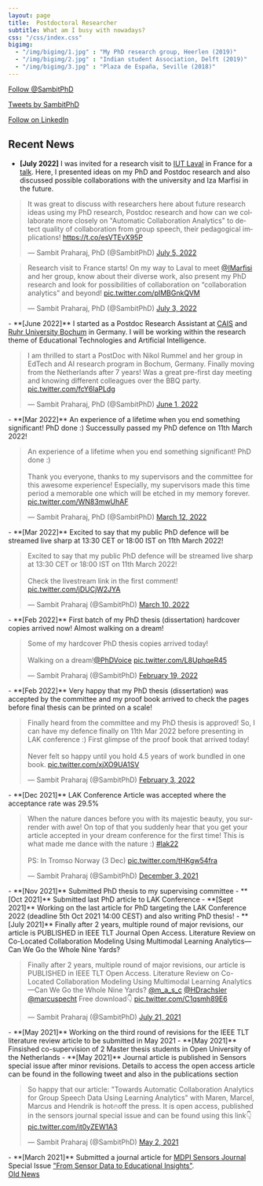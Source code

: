 ```yaml
---
layout: page
title:  Postdoctoral Researcher
subtitle: What am I busy with nowadays?
css: "/css/index.css"
bigimg:
  - "/img/bigimg/1.jpg" : "My PhD research group, Heerlen (2019)"
  - "/img/bigimg/2.jpg" : "Indian student Association, Delft (2019)"
  - "/img/bigimg/3.jpg" : "Plaza de España, Seville (2018)"
---
```


<a href="https://twitter.com/SambitPhD?ref_src=twsrc%5Etfw" class="twitter-follow-button" data-show-count="true">Follow @SambitPhD</a><script async src="https://platform.twitter.com/widgets.js" charset="utf-8"></script>

<a class="twitter-timeline" data-height="800" href="https://twitter.com/SambitPhD?ref_src=twsrc%5Etfw">Tweets by SambitPhD</a> <script async src="https://platform.twitter.com/widgets.js" charset="utf-8"></script> 

<a class="libutton" href="https://www.linkedin.com/comm/mynetwork/discovery-see-all?usecase=PEOPLE_FOLLOWS&followMember=sambitpraharaj" target="_blank">Follow on LinkedIn</a>

<script async src="https://pagead2.googlesyndication.com/pagead/js/adsbygoogle.js?client=ca-pub-2991996466677058"
     crossorigin="anonymous"></script>
     
<div id="google-custom-search">
<script>
  (function() {
    var cx = '006073558621733530411:kcpgkwoosby';
    var gcse = document.createElement('script');
    gcse.type = 'text/javascript';
    gcse.async = true;
    gcse.src = (document.location.protocol == 'https:' ? 'https:' : 'http:') +
        '//www.google.com/cse/cse.js?cx=' + cx;
    var s = document.getElementsByTagName('script')[0];
    s.parentNode.insertBefore(gcse, s);
  })();
</script>
<gcse:searchbox></gcse:searchbox>
<gcse:searchresults></gcse:searchresults>
</div>

## Recent News
- **[July 2022]** I was invited for a research visit to <a href="https://iut-laval.univ-lemans.fr/fr/index.html">IUT Laval</a> in France for a <a href="https://lium.univ-lemans.fr/en/am-i-collaborating-well/">talk</a>. Here, I presented ideas on my PhD and Postdoc research and also discussed possible collaborations with the university and Iza Marfisi in the future.
<blockquote class="twitter-tweet"><p lang="en" dir="ltr">It was great to discuss with researchers here about future research ideas using my PhD research, Postdoc research and how can we collaborate more closely on &quot;Automatic Collaboration Analytics&quot; to detect quality of collaboration from group speech, their pedagogical implications! <a href="https://t.co/esVTEvX95P">https://t.co/esVTEvX95P</a></p>&mdash; Sambit Praharaj, PhD (@SambitPhD) <a href="https://twitter.com/SambitPhD/status/1544295530494304256?ref_src=twsrc%5Etfw">July 5, 2022</a></blockquote> <script async src="https://platform.twitter.com/widgets.js" charset="utf-8"></script>
<blockquote class="twitter-tweet"><p lang="en" dir="ltr">Research visit to France starts! On my way to Laval to meet <a href="https://twitter.com/IMarfisi?ref_src=twsrc%5Etfw">@IMarfisi</a> and her group, know about their diverse work, also present my PhD research and look for possibilities of collaboration on “collaboration analytics” and beyond! <a href="https://t.co/pIMBGnkQVM">pic.twitter.com/pIMBGnkQVM</a></p>&mdash; Sambit Praharaj, PhD (@SambitPhD) <a href="https://twitter.com/SambitPhD/status/1543580361195675648?ref_src=twsrc%5Etfw">July 3, 2022</a></blockquote> <script async src="https://platform.twitter.com/widgets.js" charset="utf-8"></script>
- **[June 2022]** I started as a Postdoc Research Assistant at <a href="https://www.cais.nrw/en/center-for-advanced-internet-studies-cais-en-2/">CAIS</a> and <a href="https://www.ruhr-uni-bochum.de/en">Ruhr University Bochum</a> in Germany. I will be working within the research theme of Educational Technologies and Artificial Intelligence. 
 <blockquote class="twitter-tweet"><p lang="en" dir="ltr">I am thrilled to start a PostDoc with Nikol Rummel and her group in EdTech and AI research program in Bochum, Germany. Finally moving from the Netherlands after 7 years! Was a great pre-first day meeting and knowing different colleagues over the BBQ party. <a href="https://t.co/fcY6laPLdg">pic.twitter.com/fcY6laPLdg</a></p>&mdash; Sambit Praharaj, PhD (@SambitPhD) <a href="https://twitter.com/SambitPhD/status/1532096107970543617?ref_src=twsrc%5Etfw">June 1, 2022</a></blockquote> <script async src="https://platform.twitter.com/widgets.js" charset="utf-8"></script> 
- **[Mar 2022]** An experience of a lifetime when you end something significant! PhD done :) Successully passed my PhD defence on 11th March 2022!
<blockquote class="twitter-tweet"><p lang="en" dir="ltr">An experience of a lifetime when you end something significant! PhD done :)<br><br>Thank you everyone, thanks to my supervisors and the committee for this awesome experience! Especially, my supervisors made this time period a memorable one which will be etched in my memory forever. <a href="https://t.co/WN83mwUhAF">pic.twitter.com/WN83mwUhAF</a></p>&mdash; Sambit Praharaj, PhD (@SambitPhD) <a href="https://twitter.com/SambitPhD/status/1502590667729641475?ref_src=twsrc%5Etfw">March 12, 2022</a></blockquote> <script async src="https://platform.twitter.com/widgets.js" charset="utf-8"></script> 
- **[Mar 2022]** Excited to say that my public PhD defence will be streamed live sharp at 13:30 CET or 18:00 IST on 11th March 2022!
<blockquote class="twitter-tweet"><p lang="en" dir="ltr">Excited to say that my public PhD defence will be streamed live sharp at 13:30 CET or 18:00 IST on 11th March 2022!<br><br>Check the livestream link in the first comment! <a href="https://t.co/jDUCjW2JYA">pic.twitter.com/jDUCjW2JYA</a></p>&mdash; Sambit Praharaj (@SambitPhD) <a href="https://twitter.com/SambitPhD/status/1501846764600664065?ref_src=twsrc%5Etfw">March 10, 2022</a></blockquote> <script async src="https://platform.twitter.com/widgets.js" charset="utf-8"></script> 
- **[Feb 2022]** First batch of my PhD thesis (dissertation) hardcover copies arrived now! Almost walking on a dream!
<blockquote class="twitter-tweet"><p lang="en" dir="ltr">Some of my hardcover PhD thesis copies arrived today! <br><br>Walking on a dream!<a href="https://twitter.com/PhDVoice?ref_src=twsrc%5Etfw">@PhDVoice</a> <a href="https://t.co/L8UphqeR45">pic.twitter.com/L8UphqeR45</a></p>&mdash; Sambit Praharaj (@SambitPhD) <a href="https://twitter.com/SambitPhD/status/1495010741312761858?ref_src=twsrc%5Etfw">February 19, 2022</a></blockquote> <script async src="https://platform.twitter.com/widgets.js" charset="utf-8"></script> 
- **[Feb 2022]** Very happy that my PhD thesis (dissertation) was accepted by the committee and my proof book arrived to check the pages before final thesis can be printed on a scale!
<blockquote class="twitter-tweet"><p lang="en" dir="ltr">Finally heard from the committee and my PhD thesis is approved! So, I can have my defence finally on 11th Mar 2022 before presenting in LAK conference :) First glimpse of the proof book that arrived today!<br><br>Never felt so happy until you hold 4.5 years of work bundled in one book. <a href="https://t.co/xjXO9UA1SV">pic.twitter.com/xjXO9UA1SV</a></p>&mdash; Sambit Praharaj (@SambitPhD) <a href="https://twitter.com/SambitPhD/status/1489314899171946496?ref_src=twsrc%5Etfw">February 3, 2022</a></blockquote> <script async src="https://platform.twitter.com/widgets.js" charset="utf-8"></script> 
- **[Dec 2021]** LAK Conference Article was accepted where the acceptance rate was 29.5%
<blockquote class="twitter-tweet"><p lang="en" dir="ltr">When the nature dances before you with its majestic beauty, you surrender with awe! On top of that you suddenly hear that you get your article accepted in your dream conference for the first time! This is what made me dance with the nature :) <a href="https://twitter.com/hashtag/lak22?src=hash&amp;ref_src=twsrc%5Etfw">#lak22</a><br><br>PS: In Tromso Norway (3 Dec) <a href="https://t.co/tHKgw54fra">pic.twitter.com/tHKgw54fra</a></p>&mdash; Sambit Praharaj (@SambitPhD) <a href="https://twitter.com/SambitPhD/status/1466658234115239941?ref_src=twsrc%5Etfw">December 3, 2021</a></blockquote> <script async src="https://platform.twitter.com/widgets.js" charset="utf-8"></script> 
- **[Nov 2021]** Submitted PhD thesis to my supervising committee 
- **[Oct 2021]** Submitted last PhD article to LAK Conference 
- **[Sept 2021]** Working on the last article for PhD targeting the LAK Conference 2022 (deadline 5th Oct 2021 14:00 CEST) and also writing PhD thesis!
- **[July 2021]** Finally after 2 years, multiple round of major revisions, our article is PUBLISHED in IEEE TLT Journal Open Access. Literature Review on Co-Located Collaboration Modeling Using Multimodal Learning Analytics—Can We Go the Whole Nine Yards?
<blockquote class="twitter-tweet"><p lang="en" dir="ltr">Finally after 2 years, multiple round of major revisions, our article is PUBLISHED in IEEE TLT Open Access. Literature Review on Co-Located Collaboration Modeling Using Multimodal Learning Analytics—Can We Go the Whole Nine Yards? <a href="https://twitter.com/m_a_s_c?ref_src=twsrc%5Etfw">@m_a_s_c</a> <a href="https://twitter.com/HDrachsler?ref_src=twsrc%5Etfw">@HDrachsler</a> <a href="https://twitter.com/marcuspecht?ref_src=twsrc%5Etfw">@marcuspecht</a> Free download👇 <a href="https://t.co/C1qsmh89E6">pic.twitter.com/C1qsmh89E6</a></p>&mdash; Sambit Praharaj (@SambitPhD) <a href="https://twitter.com/SambitPhD/status/1417789976364953602?ref_src=twsrc%5Etfw">July 21, 2021</a></blockquote> <script async src="https://platform.twitter.com/widgets.js" charset="utf-8"></script> 
- **[May 2021]** Working on the third round of revisions for the IEEE TLT literature review article to be submitted in May 2021
- **[May 2021]** Finsished co-supervision of 2 Master thesis students in Open University of the Netherlands
- **[May 2021]** Journal article is published in Sensors special issue after minor revisions. Details to access the open access article can be found in the following tweet and also in the publications section
<blockquote class="twitter-tweet"><p lang="en" dir="ltr">So happy that our article: &quot;Towards Automatic Collaboration Analytics for Group Speech Data Using Learning Analytics&quot; with Maren, Marcel, Marcus and Hendrik is hot🔥off the press. It is open access, published in the sensors journal special issue and can be found using this link👇 <a href="https://t.co/it0yZEW1A3">pic.twitter.com/it0yZEW1A3</a></p>&mdash; Sambit Praharaj (@SambitPhD) <a href="https://twitter.com/SambitPhD/status/1388754277552766976?ref_src=twsrc%5Etfw">May 2, 2021</a></blockquote> <script async src="https://platform.twitter.com/widgets.js" charset="utf-8"></script> 
- **[March 2021]** Submitted a journal article for <a href="https://www.mdpi.com/journal/sensors">MDPI Sensors Journal</a> Special Issue <a href="https://www.mdpi.com/journal/sensors/special_issues/sdei">"From Sensor Data to Educational Insights"</a>.

<div class="list-filters">
  <a href="/oldnews" class="list-filter filter-selected">Old News</a>
</div>
